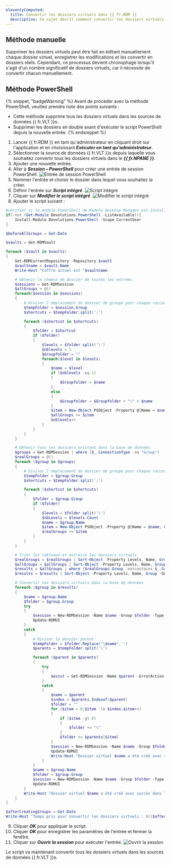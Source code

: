 ```yaml
---
eleventyComputed:
  title: Convertir les dossiers virtuels dans {{ fr.RDM }}
  description: Ce sujet décrit comment convertir les dossiers virtuels dans {{ fr.RDM }}.
---
```

## Méthode manuelle
Supprimer les dossiers virtuels peut être fait en éditant manuellement chaque dossier virtuel, enregistrer les modifications et les convertir en dossiers réels. Cependant, ce processus devient chronophage lorsqu'il s'agit d'un nombre significatif de dossiers virtuels, car il nécessite de convertir chacun manuellement.

## Méthode PowerShell

{% snippet, "badgeWarning" %}
Avant de procéder avec la méthode PowerShell, veuillez prendre note des points suivants :
* Cette méthode supprime tous les dossiers virtuels dans les sources de données {{ fr.VLT }}s.
* Supprimer les dossiers en double avant d'exécuter le script PowerShell depuis la nouvelle entrée.
{% endsnippet %}

1. Lancer {{ fr.RDM }} en tant qu'administrateur en cliquant droit sur l'application et en choisissant ***Exécuter en tant qu'administrateur***.
1. Sélectionner la source de données {{ fr.VLT }}s depuis laquelle vous souhaitez convertir tous les dossiers virtuels dans le ***{{ fr.NPANE }}***.
1. Ajouter une nouvelle entrée.
1. Aller à ***Session – PowerShell*** pour créer une entrée de session PowerShell.
![Entrée de session PowerShell](https://cdnweb.devolutions.net/docs/docs_en_kb_KB6014.png)
1. Nommer l'entrée et choisir le dossier dans lequel vous souhaitez la créer.
1. Définir l'entrée sur ***Script intégré***.
![Script intégré](https://cdnweb.devolutions.net/docs/docs_en_kb_KB6020.png)
1. Cliquer sur ***Modifier le script intégré***.
![Modifier le script intégré](https://cdnweb.devolutions.net/docs/docs_en_kb_KB6019.png)
1. Ajouter le script suivant :
```powershell
#vérifier si le module PowerShell de Remote Desktop Manager est installé
if(-not (Get-Module Devolutions.PowerShell -ListAvailable)){
    Install-Module Devolutions.PowerShell -Scope CurrentUser
}

$beforeAllGroups = Get-Date

$vaults = Get-RDMVault

foreach ($vault in $vaults)
{
    Set-RDMCurrentRepository -Repository $vault
    $vaultname = $vault.Name
    Write-Host "Coffre actuel est "$vaultname

    # Obtenir le chemin de dossier de toutes les entrées
    $sessions = Get-RDMSession
    $allGroups = @()
    foreach($session in $sessions)
    {
        # Diviser l'emplacement du dossier de groupe pour chaque raccourci
        $tempFolder = $session.Group
        $shortcuts = $tempFolder.split(';')

        foreach ($shortcut in $shortcuts)
        {
            $folder = $shortcut
            if ($folder)
            {
                $levels = $folder.split('\')
                $nblevels = 1
                $Groupfolder = ""
                foreach($level in $levels)
                {
                    $name = $level
                    if ($nblevels -eq 1)
                    {
                        $Groupfolder = $name
                    }
                    else
                    {
                        $Groupfolder = $Groupfolder + "\" + $name
                    }
                    $item = New-Object PSObject -Property @{Name = $name; Group = $Groupfolder; Levels = $nbLevels}
                    $allGroups += $item
                    $nblevels++
                }
            }
        }
    }

    # Obtenir tous les dossiers existant dans la base de données
    $groups = Get-RDMSession | where {$_.ConnectionType -eq "Group"}
    $realGroups = @()
    foreach ($group in $groups)
    {
        # Diviser l'emplacement du dossier de groupe pour chaque raccourci
        $tempFolder = $group.Group
        $shortcuts = $tempFolder.split(';')

        foreach ($shortcut in $shortcuts)
        {
            $folder = $group.Group
            if ($folder)
            {
                $levels = $folder.split('\')
                $nbLevels = $levels.Count
                $name = $group.Name
                $item = New-Object PSObject -Property @{Name = $name; Group = $folder; Levels = $nbLevels}
                $realGroups += $item
            }
        }
    }

    # Trier les tableaux et extraire les dossiers virtuels
    $realGroups = $realGroups | Sort-Object -Property Levels, Name, Group -Unique
    $allGroups = $allGroups | Sort-Object -Property Levels, Name, Group -Unique
    $results = $allGroups | where {$realGroups.Group -notcontains $_.Group}
    $results = $results | Sort-Object -Property Levels, Name, Group -Unique

    # Convertir les dossiers virtuels dans la base de données
    foreach ($group in $results)
    {
        $name = $group.Name
        $folder = $group.Group
        try
        {
            $session = New-RDMSession -Name $name -Group $folder -Type Group -SetSession -ErrorAction Stop
            Update-RDMUI
        }
        catch
        {
            # Diviser le dossier parent
            $tempFolder = $folder.Replace("\$name",'')
            $parents = $tempFolder.split('\')

            foreach ($parent in $parents)
            {
                try
                {
                    $exist = Get-RDMSession -Name $parent -ErrorAction Stop
                }
                catch
                {
                    $name = $parent
                    $index = $parents.Indexof($parent)
                    $folder = ""
                    for ($item = 0;$item -le $index;$item++)
                    {
                        if ($item -gt 0)
                        {
                            $folder += "\"
                        }
                        $folder += $parents[$item]
                    }
                    $session = New-RDMSession -Name $name -Group $folder -Type Group -SetSession
                    Update-RDMUI
                    Write-Host "Dossier virtuel $name a été créé avec succès dans la base de données !"
                }
            }
            $name = $group.Name
            $folder = $group.Group
            $session = New-RDMSession -Name $name -Group $folder -Type Group -SetSession
            Update-RDMUI
        }
        Write-Host "Dossier virtuel $name a été créé avec succès dans la base de données !"
    }
}

$afterCreatingGroups = Get-Date
Write-Host "Temps pris pour convertir les dossiers virtuels : $(($afterCreatingGroups).Subtract($beforeAllGroups).Seconds) seconde(s)"
```
9. Cliquer ***OK*** pour appliquer le script.
1. Cliquer ***OK*** pour enregistrer les paramètres de l'entrée et fermer la fenêtre.
1. Cliquer sur ***Ouvrir la session*** pour exécuter l'entrée.
![Ouvrir la session](https://cdnweb.devolutions.net/docs/docs_en_kb_KB6018.png)

Le script va maintenant convertir tous les dossiers virtuels dans les sources de données {{ fr.VLT }}s.
